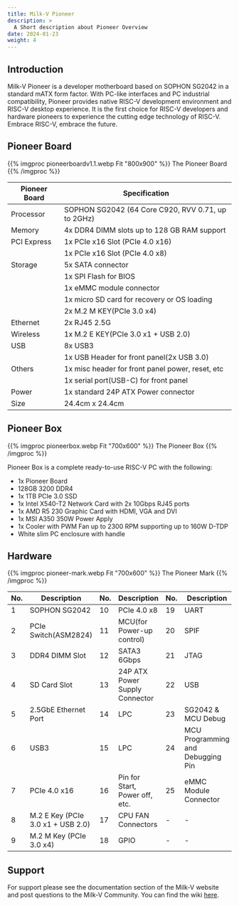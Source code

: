 ```yaml
---
title: Milk-V Pioneer
description: >
  A Short description about Pioneer Overview
date: 2024-01-23
weight: 4
---
```


## Introduction

Milk-V Pioneer is a developer motherboard based on SOPHON SG2042 in a standard mATX form factor. With PC-like interfaces and PC industrial compatibility, Pioneer provides native RISC-V development environment and RISC-V desktop experience. It is the first choice for RISC-V developers and hardware pioneers to experience the cutting edge technology of RISC-V. Embrace RISC-V, embrace the future. 

## Pioneer Board

{{% imgproc pioneerboardv1.1.webp Fit "800x900" %}}
The Pioneer Board
{{% /imgproc %}}

| Pioneer Board | Specification                                      |
| ------------- | -------------------------------------------------- |
| Processor     | SOPHON SG2042 (64 Core C920, RVV 0.71, up to 2GHz) |
| Memory        | 4x DDR4 DIMM slots up to 128 GB RAM support        |
| PCI Express   | 1x PCIe x16 Slot (PCIe 4.0 x16)                    |
|               | 1x PCIe x16 Slot (PCIe 4.0 x8)                     |
| Storage       | 5x SATA connector                                  |
|               | 1x SPI Flash for BIOS                              |
|               | 1x eMMC module connector                           |
|               | 1x micro SD card for recovery or OS loading        |
|               | 2x M.2 M KEY(PCIe 3.0 x4)                          |
| Ethernet      | 2x RJ45 2.5G                                       |
| Wireless      | 1x M.2 E KEY(PCIe 3.0 x1 + USB 2.0)                |
| USB           | 8x USB3                                            |
|               | 1x USB Header for front panel(2x USB 3.0)          |
| Others        | 1x misc header for front panel power, reset, etc   |
|               | 1x serial port(USB-C) for front panel              |
| Power         | 1x standard 24P ATX Power connector                |
| Size          | 24.4cm x 24.4cm                                    |

## Pioneer Box

{{% imgproc pioneerbox.webp Fit "700x600" %}}
The Pioneer Box
{{% /imgproc %}}



Pioneer Box is a complete ready-to-use RISC-V PC with the following:

- 1x Pioneer Board
- 128GB 3200 DDR4 
- 1x 1TB PCIe 3.0 SSD
- 1x Intel X540-T2 Network Card with 2x 10Gbps RJ45 ports
- 1x AMD R5 230 Graphic Card with HDMI, VGA and DVI
- 1x MSI A350 350W Power Apply
- 1x Cooler with PWM Fan up to 2300 RPM supporting up to 160W D-TDP
- White slim PC enclosure with handle

## Hardware


{{% imgproc pioneer-mark.webp Fit "700x600" %}}
The Pioneer Mark
{{% /imgproc %}}


| No. | Description                       | No. | Description                    | No. | Description                       |
| --- | --------------------------------- | --- | ------------------------------ | --- | --------------------------------- |
| 1   | SOPHON SG2042                     | 10  | PCIe 4.0 x8                    | 19  | UART                              |
| 2   | PCIe Switch(ASM2824)              | 11  | MCU(for Power-up control)      | 20  | SPIF                              |
| 3   | DDR4 DIMM Slot                    | 12  | SATA3 6Gbps                    | 21  | JTAG                              |
| 4   | SD Card Slot                      | 13  | 24P ATX Power Supply Connector | 22  | USB                               |
| 5   | 2.5GbE Ethernet Port              | 14  | LPC                            | 23  | SG2042 & MCU Debug                |
| 6   | USB3                              | 15  | LPC                            | 24  | MCU Programming and Debugging Pin |
| 7   | PCIe 4.0 x16                      | 16  | Pin for Start, Power off, etc. | 25  | eMMC Module Connector             |
| 8   | M.2 E Key (PCIe 3.0 x1 + USB 2.0) | 17  | CPU FAN Connectors             | -   | -                                 |
| 9   | M.2 M Key (PCIe 3.0 x4)           | 18  | GPIO                           | -   | -                                 |

## Support

For support please see the documentation section of the Milk-V website and post questions to the Milk-V Community.
You can find the wiki [here](https://milkv.io/docs/pioneer/overview).
